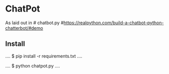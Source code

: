 # ChatPot
As laid out in # chatbot.py
#https://realpython.com/build-a-chatbot-python-chatterbot/#demo

## Install
....
$ pip install -r requirements.txt
....

....
$ python chatpot.py
....